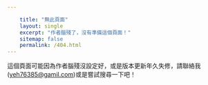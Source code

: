 ```yaml
---

    title: "無此頁面"
    layout: single
    excerpt: "作者腦殘了，沒有準備這個頁面！"
    sitemap: false
    permalink: /404.html
---
```



這個頁面可能因為作者腦殘沒設定好，或是版本更新年久失修，請聯絡我(yeh76385@gamil.com)或是嘗試搜尋一下吧！

<script type="text/javascript">
  var GOOG_FIXURL_LANG = 'zh-TW';
  var GOOG_FIXURL_SITE = 'https://KodeWorker.github.io'
</script>
<script type="text/javascript"
  src="//linkhelp.clients.google.com/tbproxy/lh/wm/fixurl.js">
</script>